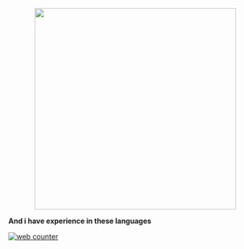 <p align="center"> 
  <img src="https://cdn.dribbble.com/users/1059583/screenshots/4171367/coding-freak.gif" width="400" />
</p>

**And i have experience in these languages**





















<!-- hitwebcounter Code START -->
<a href="https://www.hitwebcounter.com" target="_blank">
<img src="https://hitwebcounter.com/counter/counter.php?page=7892587&style=0028&nbdigits=5&type=page&initCount=0" title="Free Counter" Alt="web counter"   border="0" /></a>   
